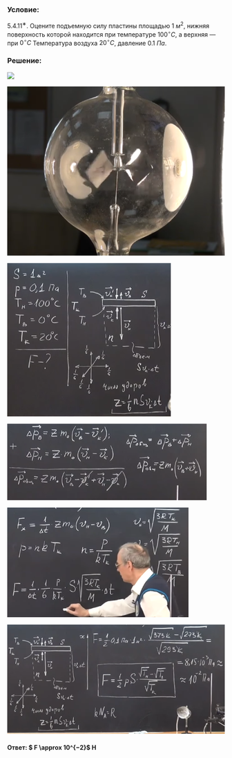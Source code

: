 ###  Условие:

$5.4.11^{∗}.$ Оцените подъемную силу пластины площадью $1$ $м^2$, нижняя поверхность которой находится при температуре $100^{\circ}C$, а верхняя — при $0^{\circ}C$ Температура воздуха $20^{\circ}C$, давление $0.1$ $Па$.

###  Решение:

![](https://www.youtube.com/embed/kgLNnG2I2GE)

![|560x436, 67%](../../img/5.4.11/01.png)

![|379x355, 67%](../../img/5.4.11/02.png)

![|462x177, 67%](../../img/5.4.11/03.png)

![|420x254, 67%](../../img/5.4.11/04.png)

![|681x342, 67%](../../img/5.4.11/05.png)

#### Ответ: $ F \approx 10^{−2}$ Н